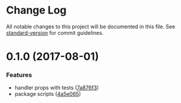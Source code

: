 # Change Log

All notable changes to this project will be documented in this file. See [standard-version](https://github.com/conventional-changelog/standard-version) for commit guidelines.

<a name="0.1.0"></a>
# 0.1.0 (2017-08-01)


### Features

* handler props with tests ([7a876f3](https://github.com/brunobertolini/styled-by/commit/7a876f3))
* package scripts ([4a5e065](https://github.com/brunobertolini/styled-by/commit/4a5e065))
